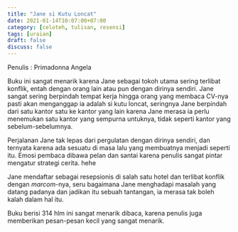 ```yaml
---
title: "Jane si Kutu Loncat"
date: 2021-01-14T10:07:00+07:00
category: [celoteh, tulisan, resensi]
tags: [uraian]
draft: false
discuss: false
---
```


Penulis : Primadonna Angela

Buku ini sangat menarik karena Jane sebagai tokoh utama sering terlibat konflik, entah dengan orang lain atau pun dengan dirinya sendiri. Jane sangat sering berpindah tempat kerja hingga orang yang membaca CV-nya pasti akan menganggap ia adalah si kutu loncat, seringnya Jane berpindah dari satu kantor satu ke kantor yang lain karena Jane merasa ia perlu menemukan satu kantor yang sempurna untuknya, tidak seperti kantor yang sebelum-sebelumnya.

Perjalanan Jane tak lepas dari pergulatan dengan dirinya sendiri, dan ternyata karena ada sesuatu di masa lalu yang membuatnya menjadi seperti itu. Emosi pembaca dibawa pelan dan santai karena penulis sangat pintar mengatur strategi cerita. hehe

Jane mendaftar sebagai resepsionis di salah satu hotel dan terlibat konflik dengan _marcom_-nya, seru bagaimana Jane menghadapi masalah yang datang padanya dan jadikan itu sebuah tantangan, ia merasa tak boleh kalah dalam hal itu.

Buku berisi 314 hlm ini sangat menarik dibaca, karena penulis juga memberikan pesan-pesan kecil yang sangat menarik.